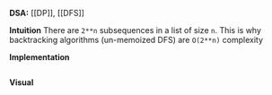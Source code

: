 
**DSA:** [[DP]], [[DFS]]

**Intuition**
There are `2**n` subsequences in a list of size `n`. This is why backtracking algorithms (un-memoized DFS) are `O(2**n)` complexity

**Implementation**
```python

```

**Visual** 


